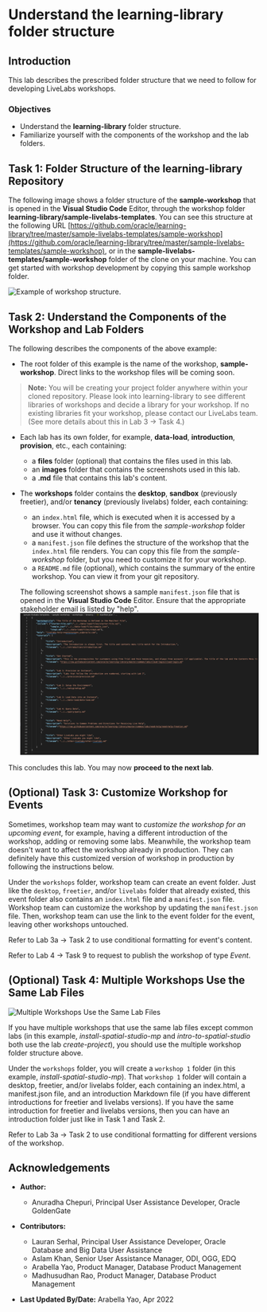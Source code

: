 # Understand the learning-library folder structure

## Introduction

This lab describes the prescribed folder structure that we need to follow for developing LiveLabs workshops.

### Objectives

* Understand the **learning-library** folder structure.
* Familiarize yourself with the components of the workshop and the lab folders.

## Task 1: Folder Structure of the learning-library Repository

The following image shows a folder structure of the **sample-workshop** that is opened in the **Visual Studio Code** Editor, through the workshop folder **learning-library/sample-livelabs-templates**. You can see this structure at the following URL [https://github.com/oracle/learning-library/tree/master/sample-livelabs-templates/sample-workshop](https://github.com/oracle/learning-library/tree/master/sample-livelabs-templates/sample-workshop), or in the **sample-livelabs-templates/sample-workshop** folder of the clone on your machine. You can get started with workshop development by copying this sample workshop folder.

![Example of workshop structure.](./images/sample-workshop-structure.png " ")

## Task 2: Understand the Components of the Workshop and Lab Folders
  The following describes the components of the above example:
  * The root folder of this example is the name of the workshop, **sample-workshop**. Direct links to the workshop files will be coming soon.

>**Note:** You will be creating your project folder anywhere within your cloned repository. Please look into learning-library to see different libraries of workshops and decide a library for your workshop. If no existing libraries fit your workshop, please contact our LiveLabs team. (See more details about this in Lab 3 → Task 4.)

  * Each lab has its own folder, for example, **data-load**, **introduction**, **provision**, etc., each containing:
    * a **files** folder (optional) that contains the files used in this lab.
    * an **images** folder that contains the screenshots used in this lab.
    * a **.md** file that contains this lab's content.
  * The **workshops** folder contains the **desktop**, **sandbox** (previously freetier), and/or **tenancy** (previously livelabs) folder, each containing:
    * an `index.html` file, which is executed when it is accessed by a browser. You can copy this file from the *sample-workshop* folder and use it without changes.
    * a `manifest.json` file defines the structure of the workshop that the `index.html` file renders. You can copy this file from the *sample-workshop* folder, but you need to customize it for your workshop.
    * a `README.md` file (optional), which contains the summary of the entire workshop. You can view it from your git repository.

    The following screenshot shows a sample `manifest.json` file that is opened in the **Visual Studio Code** Editor. Ensure that the appropriate stakeholder email is listed by "help".
    ![Sample manifest json file.](./images/manifest.png " ")

This concludes this lab. You may now **proceed to the next lab**.

## (Optional) Task 3: Customize Workshop for Events

Sometimes, workshop team may want to *customize the workshop for an upcoming event*, for example, having a different introduction of the workshop, adding or removing some labs. Meanwhile, the workshop team doesn't want to affect the workshop already in production. They can definitely have this customized version of workshop in production by following the instructions below.

Under the `workshops` folder, workshop team can create an event folder. Just like the `desktop`, `freetier`, and/or `livelabs` folder that already existed, this event folder also contains an `index.html` file and a `manifest.json` file. Workshop team can customize the workshop by updating the `manifest.json` file. Then, workshop team can use the link to the event folder for the event, leaving other workshops untouched.

Refer to Lab 3a -> Task 2 to use conditional formatting for event's content.

Refer to Lab 4 -> Task 9 to request to publish the workshop of type *Event*.

## (Optional) Task 4: Multiple Workshops Use the Same Lab Files

![Multiple Workshops Use the Same Lab Files](./images/multiple-workshops.png)

If you have multiple workshops that use the same lab files except common labs (in this example, *install-spatial-studio-mp* and *intro-to-spatial-studio* both use the lab *create-project*), you should use the multiple workshop folder structure above.

Under the `workshops` folder, you will create a `workshop 1` folder (in this example, *install-spatial-studio-mp*). That `workshop 1` folder will contain a desktop, freetier, and/or livelabs folder, each containing an index.html, a manifest.json file, and an introduction Markdown file (if you have different introductions for freetier and livelabs versions). If you have the same introduction for freetier and livelabs versions, then you can have an introduction folder just like in Task 1 and Task 2.

Refer to Lab 3a -> Task 2 to use conditional formatting for different versions of the workshop.

## Acknowledgements

* **Author:**
    * Anuradha Chepuri, Principal User Assistance Developer, Oracle GoldenGate
* **Contributors:**
    * Lauran Serhal, Principal User Assistance Developer, Oracle Database and Big Data User Assistance
    * Aslam Khan, Senior User Assistance Manager, ODI, OGG, EDQ
    * Arabella Yao, Product Manager, Database Product Management
    * Madhusudhan Rao, Product Manager, Database Product Management

* **Last Updated By/Date:** Arabella Yao, Apr 2022
